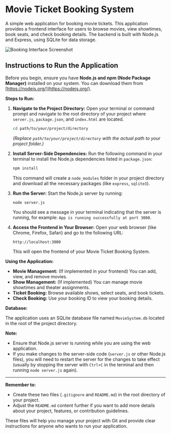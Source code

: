 # Movie Ticket Booking System

A simple web application for booking movie tickets. This application provides a frontend interface for users to browse movies, view showtimes, book seats, and check booking details. The backend is built with Node.js and Express, using SQLite for data storage.

![Booking Interface Screenshot](images/main.png)

## Instructions to Run the Application

Before you begin, ensure you have **Node.js and npm (Node Package Manager)** installed on your system. You can download them from [https://nodejs.org/](https://nodejs.org/).

**Steps to Run:**

1.  **Navigate to the Project Directory:**
    Open your terminal or command prompt and navigate to the root directory of your project where `server.js`, `package.json`, and `index.html` are located.

    ```bash
    cd path/to/your/project/directory
    ```
    *(Replace `path/to/your/project/directory` with the actual path to your project folder.)*

2.  **Install Server-Side Dependencies:**
    Run the following command in your terminal to install the Node.js dependencies listed in `package.json`:

    ```bash
    npm install
    ```
    This command will create a `node_modules` folder in your project directory and download all the necessary packages (like `express`, `sqlite3`).

3.  **Run the Server:**
    Start the Node.js server by running:

    ```bash
    node server.js
    ```
    You should see a message in your terminal indicating that the server is running, for example: `App is running successfully at port 3000`.

4.  **Access the Frontend in Your Browser:**
    Open your web browser (like Chrome, Firefox, Safari) and go to the following URL:

    ```
    http://localhost:3000
    ```
    This will open the frontend of your Movie Ticket Booking System.

**Using the Application:**

*   **Movie Management:** (If implemented in your frontend) You can add, view, and remove movies.
*   **Show Management:** (If implemented) You can manage movie showtimes and theater assignments.
*   **Ticket Booking:** Browse available shows, select seats, and book tickets.
*   **Check Booking:** Use your booking ID to view your booking details.

**Database:**

The application uses an SQLite database file named `MovieSystem.db` located in the root of the project directory.

**Note:**

*   Ensure that Node.js server is running while you are using the web application.
*   If you make changes to the server-side code (`server.js` or other Node.js files), you will need to restart the server for the changes to take effect (usually by stopping the server with `Ctrl+C` in the terminal and then running `node server.js` again).

---

**Remember to:**

*   Create these two files (`.gitignore` and `README.md`) in the root directory of your project.
*   Adjust the `README.md` content further if you want to add more details about your project, features, or contribution guidelines.

These files will help you manage your project with Git and provide clear instructions for anyone who wants to run your application.